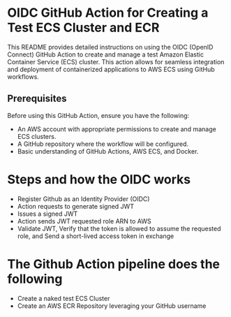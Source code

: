 # OIDC GitHub Action for Creating a Test ECS Cluster and ECR
This README provides detailed instructions on using the OIDC (OpenID Connect) GitHub Action to create and manage a test Amazon Elastic Container Service (ECS) cluster. This action allows for seamless integration and deployment of containerized applications to AWS ECS using GitHub workflows.

## Prerequisites
Before using this GitHub Action, ensure you have the following:

- An AWS account with appropriate permissions to create and manage ECS clusters.
- A GitHub repository where the workflow will be configured.
- Basic understanding of GitHub Actions, AWS ECS, and Docker.



# Steps and how the OIDC works 
- Register Github as an Identity Provider (OIDC)
- Action requests to generate signed JWT 
- Issues a signed JWT
- Action sends JWT requested role ARN to AWS 
- Validate JWT, Verify that the token is allowed to assume the requested role, and Send a short-lived access token in exchange

# The Github Action pipeline does the following 
- Create a naked test ECS Cluster
- Create an AWS ECR Repository leveraging your GitHub username
